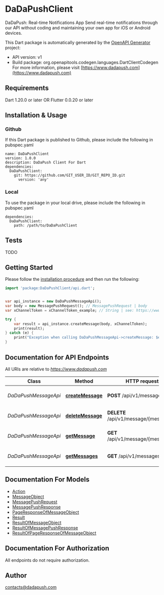 # DaDaPushClient
DaDaPush: Real-time Notifications App Send real-time notifications through our API without coding and maintaining your own app for iOS or Android devices.

This Dart package is automatically generated by the [OpenAPI Generator](https://openapi-generator.tech) project:

- API version: v1
- Build package: org.openapitools.codegen.languages.DartClientCodegen
For more information, please visit [https://www.dadapush.com](https://www.dadapush.com)

## Requirements

Dart 1.20.0 or later OR Flutter 0.0.20 or later

## Installation & Usage

### Github
If this Dart package is published to Github, please include the following in pubspec.yaml
```
name: DaDaPushClient
version: 1.0.0
description: DaDaPush Client For Dart
dependencies:
  DaDaPushClient:
    git: https://github.com/GIT_USER_ID/GIT_REPO_ID.git
      version: 'any'
```

### Local
To use the package in your local drive, please include the following in pubspec.yaml
```
dependencies:
  DaDaPushClient:
    path: /path/to/DaDaPushClient
```

## Tests

TODO

## Getting Started

Please follow the [installation procedure](#installation--usage) and then run the following:

```dart
import 'package:DaDaPushClient/api.dart';


var api_instance = new DaDaPushMessageApi();
var body = new MessagePushRequest(); // MessagePushRequest | body
var xChannelToken = xChannelToken_example; // String | see: https://www.dadapush.com/channel/list

try {
    var result = api_instance.createMessage(body, xChannelToken);
    print(result);
} catch (e) {
    print("Exception when calling DaDaPushMessageApi->createMessage: $e\n");
}

```

## Documentation for API Endpoints

All URIs are relative to *https://www.dadapush.com*

Class | Method | HTTP request | Description
------------ | ------------- | ------------- | -------------
*DaDaPushMessageApi* | [**createMessage**](docs//DaDaPushMessageApi.md#createmessage) | **POST** /api/v1/message | push Message to a Channel
*DaDaPushMessageApi* | [**deleteMessage**](docs//DaDaPushMessageApi.md#deletemessage) | **DELETE** /api/v1/message/{messageId} | delete a Channel Message
*DaDaPushMessageApi* | [**getMessage**](docs//DaDaPushMessageApi.md#getmessage) | **GET** /api/v1/message/{messageId} | get a Channel Message
*DaDaPushMessageApi* | [**getMessages**](docs//DaDaPushMessageApi.md#getmessages) | **GET** /api/v1/messages | get Message List


## Documentation For Models

 - [Action](docs//Action.md)
 - [MessageObject](docs//MessageObject.md)
 - [MessagePushRequest](docs//MessagePushRequest.md)
 - [MessagePushResponse](docs//MessagePushResponse.md)
 - [PageResponseOfMessageObject](docs//PageResponseOfMessageObject.md)
 - [Result](docs//Result.md)
 - [ResultOfMessageObject](docs//ResultOfMessageObject.md)
 - [ResultOfMessagePushResponse](docs//ResultOfMessagePushResponse.md)
 - [ResultOfPageResponseOfMessageObject](docs//ResultOfPageResponseOfMessageObject.md)


## Documentation For Authorization

 All endpoints do not require authorization.


## Author

contacts@dadapush.com


